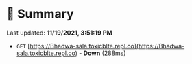 # 📖 Summary
Last updated: **11/19/2021, 3:51:19 PM**

- `GET` [https://Bhadwa-sala.toxicblte.repl.co](https://Bhadwa-sala.toxicblte.repl.co) - **Down** (288ms)

